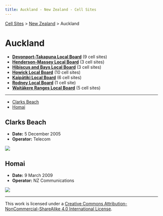 ```yaml
---
title: Auckland - New Zealand - Cell Sites
---
```


[Cell Sites](../../) > [New Zealand](../) > Auckland

# Auckland

* **[Devonport-Takapuna Local Board](devonport-takapuna)** (9 cell sites)
* **[Henderson-Massey Local Board](henderson-massey)** (3 cell sites)
* **[Hibiscus and Bays Local Board](hibiscus-and-bays)** (3 cell sites)
* **[Howick Local Board](howick)** (10 cell sites)
* **[Kaipātiki Local Board](kaipatiki)** (6 cell sites)
* **[Rodney Local Board](rodney)** (1 cell site)
* **[Waitākere Ranges Local Board](waitakere-ranges)** (5 cell sites)

---

* [Clarks Beach](#clarks-beach)
* [Homai](#homai)

## Clarks Beach

* **Date:** 5 December 2005
* **Operator:** Telecom

![](https://f001.backblazeb2.com/file/CellSites/NZ/AUK/Franklin/20051205-131054.jpg)

## Homai

* **Date:** 9 March 2009
* **Operator:** NZ Communications

![](https://f001.backblazeb2.com/file/CellSites/NZ/AUK/Manurewa/20090309-145859.jpg)

---

This work is licensed under a [Creative Commons Attribution-NonCommercial-ShareAlike 4.0 International License](http://creativecommons.org/licenses/by-nc-sa/4.0/).
